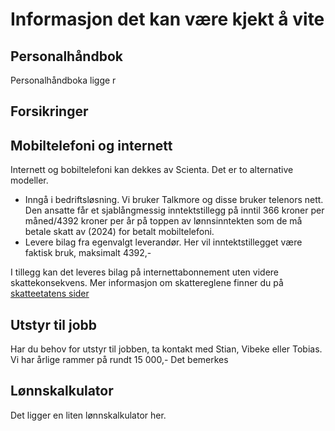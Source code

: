 # Informasjon det kan være kjekt å vite 





## Personalhåndbok 
Personalhåndboka ligge r

## Forsikringer 


## Mobiltelefoni og internett 
Internett og bobiltelefoni kan dekkes av Scienta. Det er to alternative modeller. 

- Inngå i bedriftsløsning. Vi bruker Talkmore og disse bruker telenors nett. Den ansatte får et sjablångmessig inntektstillegg på inntil 366 kroner per måned/4392 kroner per år på toppen av lønnsinntekten som de må betale skatt av (2024) for betalt mobiltelefoni. 
- Levere bilag fra egenvalgt leverandør. Her vil inntektstillegget være faktisk bruk, maksimalt 4392,-  

I tillegg kan det leveres bilag på internettabonnement uten videre skattekonsekvens.  Mer informasjon om skattereglene finner du på [skatteetatens sider](https://www.skatteetaten.no/person/skatt/hjelp-til-riktig-skatt/arbeid-trygd-og-pensjon/utstyr-betalt-av-arbeidsgiver/skatt-pa-telefon/)


## Utstyr til jobb 
Har du behov for utstyr til jobben, ta kontakt med Stian, Vibeke eller Tobias. Vi har årlige rammer på rundt 15 000,- Det bemerkes 


## Lønnskalkulator 
Det ligger en liten lønnskalkulator her. 

